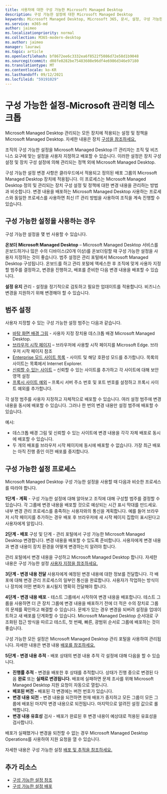 ```yaml
---
title: 사용자에 대한 구성 가능한 Microsoft Managed Desktop
description: 구성 가능한 설정에 대한 Microsoft Managed Desktop
keywords: Microsoft Managed Desktop, Microsoft 365, 문서, 설정, 구성 가능한 설정
ms.service: m365-md
author: jaimeo
ms.localizationpriority: normal
ms.collection: M365-modern-desktop
ms.author: jaimeo
manager: laurawi
ms.topic: article
ms.openlocfilehash: bf8672ee6c3332ea6f8522f5086d72e58d1b9048
ms.sourcegitcommit: d08fe0282be75483608e96df4e6986d346e97180
ms.translationtype: MT
ms.contentlocale: ko-KR
ms.lasthandoff: 09/12/2021
ms.locfileid: "59191029"
---
```

# <a name="configurable-settings---microsoft-managed-desktop"></a>구성 가능한 설정-Microsoft 관리형 데스크톱

Microsoft Managed Desktop 관리되는 모든 장치에 적용되는 설정 및 정책을 Microsoft Managed Desktop. 자세한 내용은 장치 [구성을 참조하세요.](../service-description/device-policies.md)

조직의 구성 가능한 설정을 Microsoft Managed Desktop IT 관리자는 조직 및 비즈니스 요구에 맞는 설정을 사용자 지정하고 배포할 수 있습니다. 이러한 설정은 장치 구성 설정 및 장치 구성 설정에 의해 관리되는 정책 외에 Microsoft Managed Desktop.  

구성 가능한 설정 변경 사항은 클라우드에서 적용되고 정의된 배포 그룹의 Microsoft Managed Desktop 장치에 적용됩니다. 이 프로세스는 Microsoft Managed Desktop 정의 및 관리되는 장치 구성 설정 및 정책에 대한 변경 내용을 관리하는 방법과 비슷합니다. 변경 내용을 배포하는 Microsoft Managed Desktop 사용하는 프로세스와 동일한 프로세스를 사용하면 최신 IT 관리 방법을 사용하여 조직을 계속 진행할 수 있습니다.

## <a name="when-to-use-configurable-settings"></a>구성 가능한 설정을 사용하는 경우

구성 가능한 설정을 몇 번 사용할 수 있습니다. 

**온보더 Microsoft Managed Desktop** – Microsoft Managed Desktop 서비스를 온보드하거나 많은 수의 디바이스(20개 이상)를 온보더링할 때 구성 가능한 설정을 사용자 지정하는 것이 좋습니다. 범주 설정은 관리 포털에서 Microsoft Managed Desktop 구성됩니다. 온보드를 하고 관리 포털에 액세스한 후 조직에 맞게 사용자 지정할 범주를 결정하고, 변경을 진행하고, 배포를 준비한 다음 변경 내용을 배포할 수 있습니다.

**설정 유지** 관리 - 설정을 정기적으로 검토하고 필요한 업데이트를 적용합니다. 비즈니스 변경을 지원하기 위해 변경해야 할 수 있습니다.   

## <a name="setting-categories"></a>범주 설정

사용자 지정할 수 있는 구성 가능한 설정 범주는 다음과 같습니다.
- [바탕 화면 배경 그림](config-setting-ref.md#desktop-background-picture) - 사용자 지정 장치용 데스크톱 배경 Microsoft Managed Desktop. 
- [브라우저 시작 페이지](config-setting-ref.md#browser-start-pages) – 브라우저에 사용할 시작 페이지를 Microsoft Edge. 브라우저 시작 페이지 참조
- [Enterprise 모드 사이트 목록](config-setting-ref.md#enterprise-mode-site-list-location) - 사이트 및 해당 호환성 모드를 추가합니다. 목록의 사이트는 목록에서 Internet Explorer. 
- [신뢰할 수 있는 사이트](config-setting-ref.md#trusted-sites) – 신뢰할 수 있는 사이트를 추가하고 각 사이트에 대해 보안 영역 설정 
- [프록시 사이트 예외](config-setting-ref.md#proxy) – 프록시 서버 주소 번호 및 포트 번호를 설정하고 프록시 사이트 예외를 추가합니다.

각 설정 범주를 사용자 지정하고 자체적으로 배포할 수 있습니다. 여러 설정 범주에 변경 내용을 동시에 배포할 수 있습니다. 그러나 한 번의 변경 내용만 설정 범주에 배포할 수 있습니다.

예시:
- 데스크톱 배경 그림 및 신뢰할 수 있는 사이트에 변경 내용을 각각 자체 배포로 동시에 배포할 수 있습니다. 
- 두 개의 배포를 브라우저 시작 페이지에 동시에 배포할 수 없습니다. 가장 최근 배포는 아직 진행 중인 이전 배포를 중지합니다.

## <a name="configurable-setting-process"></a>구성 가능한 설정 프로세스

Microsoft Managed Desktop 구성 가능한 설정을 사용할 때 다음과 비슷한 프로세스를 따라야 합니다.

**1단계 - 계획** - 구성 가능한 설정에 대해 알아보고 조직에 대해 구성할 범주를 결정할 수 있습니다. 각 그룹에 변경 내용을 배포할 것으로 예상되는 시간 표시 막대를 만드세요. 내부 변경 관리 프로세스를 충족하는 사용자와의 통신을 계획합니다. 예를 들어 브라우저 시작 페이지를 추가하는 경우 배포 후 브라우저에 새 시작 페이지 집합이 표시된다고 사용자에게 알립니다.  

**2단계 - 배포** 구성 및 단계 - 관리 포털에서 구성 가능한 Microsoft Managed Desktop 변경합니다. 변경 내용을 배포할 수 있도록 준비합니다. 사용자에게 변경 내용과 변경 내용이 장치 환경을 어떻게 변경하는지 알려야 합니다.   

관리 포털에서 변경 내용을 구성하고 Microsoft Managed Desktop 합니다. 자세한 내용은 구성 가능한 설정 [사용자 지정을 참조하세요.](config-setting-ref.md) 

**3단계 - 변경 내용 전달** 사용자에게 예정된 변경 내용에 대한 정보를 전달합니다. 각 배포에 대해 변경 관리 프로세스의 일부인 통신을 완료합니다. 사용자가 작업하는 방식이나 장치에 어떤 변화가 표시될지 명확히 전달해야 합니다.

**4단계 - 변경 내용 배포** - 테스트 그룹에서 시작하여 변경 내용을 배포합니다. 테스트 그룹을 사용하면 더 큰 장치 그룹에 변경 내용을 배포하기 전에 더 적은 수의 장치로 그룹의 문제를 확인하고 해결할 수 있습니다. 문제가 있는 경우 변경을 되버려 설정을 업데이트하고 새 배포를 단계화할 수 있습니다. Microsoft Managed Desktop 순서대로 구조화된 접근 방식을 따르고 테스트, 첫 번째, 빠른, 광범위 순서로 그룹에 배포하는 것이 좋습니다.   

구성 가능한 모든 설정은 Microsoft Managed Desktop 관리 포털을 사용하여 관리됩니다. 자세한 내용은 변경 내용 [배포를 참조하세요.](config-setting-deploy.md) 

**5단계 - 변경 내용 추적** - 배포 상태의 변경 내용 추적 각 설정에 대해 다음을 할 수 있습니다.
- **진행률 추적** - 변경을 배포한 후 상태를 추적합니다. 상태가 진행 중으로 변경된 다음 **완료** 또는 **실패로 변경됩니다.**  배포에 실패하면 문제 조사를 위해 Microsoft Managed Desktop 지원 요청이 자동으로 열립니다.  
- **배포된 버전 -** 배포된 각 변경에는 버전 번호가 있습니다.
- **변경 내용 되전** - 변경 내용을 되전하면 현재 배포가 중지하고 모든 그룹이 모든 그룹에 배포된 마지막 변경 내용으로 되전됩니다. 마지막으로 알려진 설정 값으로 롤백합니다.
- **변경 내용 유효성** 검사 - 배포가 완료된 후 변경 내용이 예상대로 적용된 유효성을 검사합니다.  

배포가 실패했거나 변경을 되전할 수 없는 [](admin-support.md) 경우 Microsoft Managed Desktop Operations를 사용하여 지원 요청을 열 수 있습니다. 

자세한 내용은 구성 가능한 설정 [배포 및 추적을 참조하세요.](config-setting-deploy.md)

## <a name="additional-resources"></a>추가 리소스
- [구성 가능한 설정 참조](config-setting-ref.md) 
- [구성 가능한 설정 배포](config-setting-deploy.md) 
